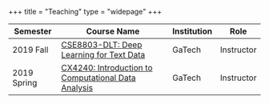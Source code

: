 +++
title = "Teaching"
type = "widepage"
+++


Semester | Course Name | Institution | Role
------ | ----- | ----- | -----
2019 Fall | [CSE8803-DLT: Deep Learning for Text Data](/course/19f-cse8803) | GaTech | Instructor  
2019 Spring | [CX4240: Introduction to Computational Data Analysis](/course/19s-cx4240) | GaTech | Instructor  

